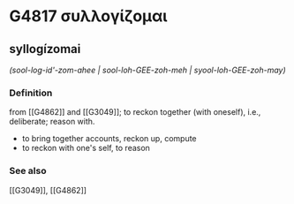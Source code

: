 # G4817 συλλογίζομαι

## syllogízomai

_(sool-log-id'-zom-ahee | sool-loh-GEE-zoh-meh | syool-loh-GEE-zoh-may)_

### Definition

from [[G4862]] and [[G3049]]; to reckon together (with oneself), i.e., deliberate; reason with.

- to bring together accounts, reckon up, compute
- to reckon with one's self, to reason

### See also

[[G3049]], [[G4862]]

